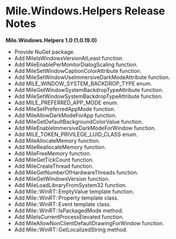 ﻿# Mile.Windows.Helpers Release Notes

**Mile.Windows.Helpers 1.0 (1.0.19.0)**

- Provide NuGet package.
- Add MileIsWindowsVersionAtLeast function.
- Add MileEnablePerMonitorDialogScaling function.
- Add MileSetWindowCaptionColorAttribute function.
- Add MileSetWindowUseImmersiveDarkModeAttribute function.
- Add MILE_WINDOW_SYSTEM_BACKDROP_TYPE enum.
- Add MileGetWindowSystemBackdropTypeAttribute function.
- Add MileSetWindowSystemBackdropTypeAttribute function.
- Add MILE_PREFERRED_APP_MODE enum.
- Add MileSetPreferredAppMode function.
- Add MileAllowDarkModeForApp function.
- Add MileGetDefaultBackgroundColorValue function.
- Add MileEnableImmersiveDarkModeForWindow function.
- Add MILE_TOKEN_PRIVILEGE_LUID_CLASS enum.
- Add MileAllocateMemory function.
- Add MileReallocateMemory function.
- Add MileFreeMemory function.
- Add MileGetTickCount function.
- Add MileCreateThread function.
- Add MileGetNumberOfHardwareThreads function.
- Add MileGetWindowsVersion function.
- Add MileLoadLibraryFromSystem32 function.
- Add Mile::WinRT::EmptyValue template function.
- Add Mile::WinRT::Property template class.
- Add Mile::WinRT::Event template class.
- Add Mile::WinRT::IsPackagedMode method.
- Add MileIsCurrentProcessElevated function.
- Add MileAllowNonClientDefaultDrawingForWindow function.
- Add Mile::WinRT::GetLocalizedString method.
